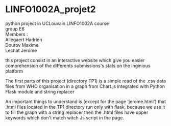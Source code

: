 # LINFO1002A_projet2
python project in UCLouvain LINFO1002A course<br/>
group E6 <br/>
Members : <br/>
  <span class="marge">Allegaert Hadrien</span><br/>
  <span class="marge">Dourov Maxime</span><br/>
  <span class="marge">Lechat Jerome</span><br/>
  
<p> 
this project consist in an interactive website which give you easier comprehension of the differents submissions's stats on the Inginious platform
</p>

<p> The first parts of this project (directory TP1) is a simple read of the .csv data files from WHO organisation in a graph from Chart.js integrated with Python Flask module and string replacer</p>

<p> An important things to understand is (except for the page 'jerome.html') that .html files located in the TP1 directory run only with flask, because we use it to fill the graph with a string replacer then the .html files have upper keywords which don't match witch Js script in the page.</p>

